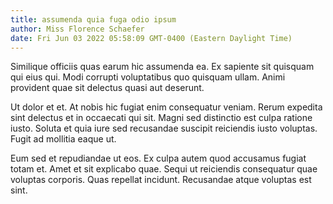 ```yaml
---
title: assumenda quia fuga odio ipsum
author: Miss Florence Schaefer
date: Fri Jun 03 2022 05:58:09 GMT-0400 (Eastern Daylight Time)
---
```

Similique officiis quas earum hic assumenda ea. Ex sapiente sit quisquam qui eius qui. Modi corrupti voluptatibus quo quisquam ullam. Animi provident quae sit delectus quasi aut deserunt.

 Ut dolor et et. At nobis hic fugiat enim consequatur veniam. Rerum expedita sint delectus et in occaecati qui sit. Magni sed distinctio est culpa ratione iusto. Soluta et quia iure sed recusandae suscipit reiciendis iusto voluptas. Fugit ad mollitia eaque ut.

 Eum sed et repudiandae ut eos. Ex culpa autem quod accusamus fugiat totam et. Amet et sit explicabo quae. Sequi ut reiciendis consequatur quae voluptas corporis. Quas repellat incidunt. Recusandae atque voluptas est sint.